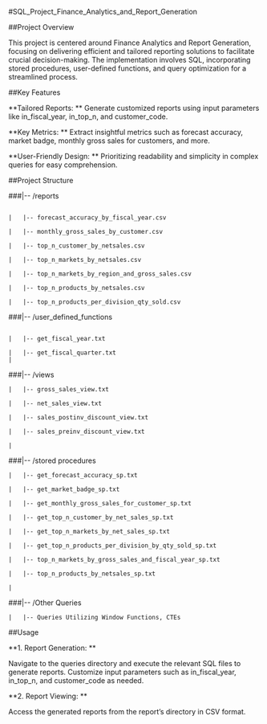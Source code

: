#SQL_Project_Finance_Analytics_and_Report_Generation

##Project Overview

This project is centered around Finance Analytics and Report Generation, focusing on delivering efficient and tailored reporting solutions to facilitate crucial decision-making. The implementation involves SQL, incorporating stored procedures, user-defined functions, and query optimization for a streamlined process.

##Key Features

**Tailored Reports: ** Generate customized reports using input parameters like in_fiscal_year, in_top_n, and customer_code.

**Key Metrics: ** Extract insightful metrics such as forecast accuracy, market badge, monthly gross sales for customers, and more.

**User-Friendly Design: ** Prioritizing readability and simplicity in complex queries for easy comprehension.

##Project Structure

###|-- /reports

```

|   |-- forecast_accuracy_by_fiscal_year.csv  

|   |-- monthly_gross_sales_by_customer.csv

|   |-- top_n_customer_by_netsales.csv

|   |-- top_n_markets_by_netsales.csv

|   |-- top_n_markets_by_region_and_gross_sales.csv

|   |-- top_n_products_by_netsales.csv

|   |-- top_n_products_per_division_qty_sold.csv
```

###|-- /user_defined_functions

```

|   |-- get_fiscal_year.txt

|   |-- get_fiscal_quarter.txt
|
```
###|-- /views

```
|   |-- gross_sales_view.txt

|   |-- net_sales_view.txt

|   |-- sales_postinv_discount_view.txt

|   |-- sales_preinv_discount_view.txt

|
```
###|-- /stored procedures

```
|   |-- get_forecast_accuracy_sp.txt

|   |-- get_market_badge_sp.txt

|   |-- get_monthly_gross_sales_for_customer_sp.txt

|   |-- get_top_n_customer_by_net_sales_sp.txt

|   |-- get_top_n_markets_by_net_sales_sp.txt

|   |-- get_top_n_products_per_division_by_qty_sold_sp.txt

|   |-- top_n_markets_by_gross_sales_and_fiscal_year_sp.txt

|   |-- top_n_products_by_netsales_sp.txt

|
```

###|-- /Other Queries

```
|   |-- Queries Utilizing Window Functions, CTEs
```
##Usage

**1. Report Generation: **

Navigate to the queries directory and execute the relevant SQL files to generate reports. Customize input parameters such as in_fiscal_year, in_top_n, and customer_code as needed.


**2. Report Viewing: **

Access the generated reports from the report’s directory in CSV format.
